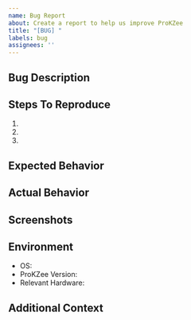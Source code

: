 ```yaml
---
name: Bug Report
about: Create a report to help us improve ProKZee
title: "[BUG] "
labels: bug
assignees: ''
---
```


## Bug Description
<!-- A clear and concise description of the bug -->

## Steps To Reproduce
1. 
2. 
3. 

## Expected Behavior
<!-- What you expected to happen -->

## Actual Behavior
<!-- What actually happened -->

## Screenshots
<!-- If applicable, add screenshots to help explain your problem -->

## Environment
- OS: <!-- e.g. macOS 13.1, Windows 11, Ubuntu 22.04 -->
- ProKZee Version: <!-- e.g. 1.0.0 -->
- Relevant Hardware: <!-- e.g. Apple Silicon, Intel i7, etc. -->

## Additional Context
<!-- Add any other context about the problem here --> 